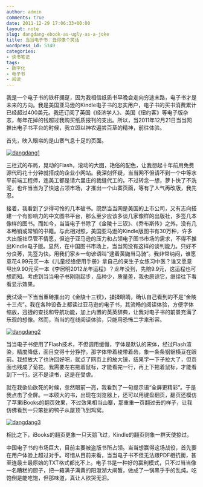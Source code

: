 ```yaml
---
author: admin
comments: true
date: 2011-12-29 17:06:33+00:00
layout: note
slug: dangdang-ebook-as-ugly-as-a-joke
title: 当当电子书：丑得像个笑话
wordpress_id: 5140
categories:
- 读书笔记
tags:
- 数字化
- 电子书
- 阅读
---
```


我是一个电子书的铁杆拥趸，因为我相信纸质书早晚会走向穷途末路，电子书才是未来的方向。我是美国亚马逊的Kindle电子书的忠实用户，电子书的买书消费累计已经超过400美元。我还订阅了英国《经济学人》、美国《纽约客》等电子版杂志，每年花掉的钱超过我购买纸质报刊的支出。所以，当2011年12月21日当当网推出电子书平台的时候，我立即以神农遍尝百草的精神，前往体验。

首先，映入眼帘的是山寨气息十足的页面。

[![dangdang1](http://farm8.staticflickr.com/7011/6594891941_6ef7ca7070.jpg)](http://www.flickr.com/photos/lookoo/6594891941/)

三栏式的布局，晃动的Flash，滚动的大图，艳俗的配色，让我想起十年前用免费源代码花十分钟就搭成的企业小网站。我深刻怀疑，当当网不但请不到一个中等水平前端工程师，连美工都是请六里庄的裁缝代工的。不过转念一想，萝卜快了不洗泥，也许当当为了快速占领市场，才推出一个山寨页面，等有了人气再改版，我先忍。

接着，我看到了少得可怜的几本破书。既然当当网是美国的上市公司，又有志向搭建一个有影响力的中文图书平台，那么至少应该多谈几家像样的出版社，多签几本像样的图书。而如今，当当电子书除了《金陵十三钗》、《乔布斯传》之外，没有几本畅销或常销的书籍。与此相对照，美国亚马逊的Kindle版图书有30万种，许多大出版社尽管不情愿，但迫于亚马逊的压力和占领电子图书市场的需求，不得不推出Kindle电子版。显然，在中国图书市场上，当当网没有这样的谈判能力。只好不分良莠，先签为快。用我们家乡一句谚语叫“逮着黄鼬当马骑”。我非常纳闷，谁愿意花4.99元买一本《儿童经络使用手册》拿自己的亲生子女练习中医？谁又愿意甩出9.90元买一本《李居明2012龙年运程》？龙年没到，先赔9.9元，这运程也可想而知。考虑到当当电子书刚刚起步，品种少，质量差，我也原谅它，继续往下看看显示效果。

我试读一下当当重磅推出的《金陵十三钗》，揉揉眼睛，确认自己看到的不是“金陵十三点”。我在各种设备上都读过亚马逊的电子书，其流畅的阅读体验，方便字体缩放，迅捷的查找和导航功能，加上内置的英英辞典，让我对电子书的前景充满了乐观的想像。然而，当当的在线阅读体验，只能用恐怖二字来形容。

[![dangdang2](http://farm8.staticflickr.com/7027/6594891953_fd8cd09b6f.jpg)](http://www.flickr.com/photos/lookoo/6594891953/)

当当电子书使用了Flash技术，不但调用缓慢，字体是默认的宋体，经过Flash渲染，精度降低，面目变得十分狰狞。那字体带着棱带着齿，象一条条钢锯横亘在眼前。我想放大了也许回好吧，就点了网页上的放大镜，结果字一下子拉大了，但页面也残成了菊花。我需要左右拖着鼠标，才能看完一行，再上下拖着鼠标，才能看到下一行。这不是读书，这是在受虐。

就在我欲仙欲死的时候，忽然眼前一亮，我看到了一句提示语“全屏更精彩”。于是我点击了全屏。一本硕大的书，出现在浏览器上，还可以用键盘翻页，翻页还模仿了苹果iBooks的翻页效果，不过效果相当山寨，那重重一页翻过去的样子，让我仿佛看到一只笨拙的鸭子从屋顶飞到鸡窝。

[![dangdang3](http://farm8.staticflickr.com/7175/6594891959_c056e1c1dc.jpg)](http://www.flickr.com/photos/lookoo/6594891959/)

相比之下，iBooks的翻页更象一只天鹅飞过，Kindle的翻页则象一群天使掠过。

中国电子书的市场巨大，目前主要被盗版书所占领。当当想赢得这场战役，首先要在用户体验上超过对手。可惜从目前来看，当当电子书不但无法跟PDF相抗衡，甚至连最土最原始的TXT格式都比不上。电子书是一种好的赢利模式，只不过当当像一名糟糕的厨子，把一箱满子满黄的阳澄湖大闸蟹，做成了一锅黑乎乎的乱炖。吃饱倒是能吃饱，但那味道，真让人欲哭无泪。
